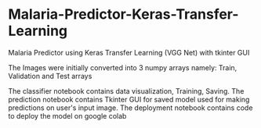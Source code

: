 # Malaria-Predictor-Keras-Transfer-Learning
Malaria Predictor using Keras Transfer Learning (VGG Net) with tkinter GUI

The Images were initially converted into 3 numpy arrays namely:
Train, Validation and Test arrays

The classifier notebook contains data visualization, Training, Saving.
The prediction notebook contains Tkinter GUI for saved model used for making predictions on user's input image.
The deployment notebook contains code to deploy the model on google colab
